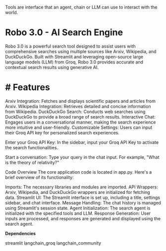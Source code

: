 Tools are interface that an agent, chain or LLM can use to interact with the world.


# Robo 3.0 - AI Search Engine
Robo 3.0 is a powerful search tool designed to assist users with comprehensive searches using multiple sources like Arxiv, Wikipedia, and DuckDuckGo. Built with Streamlit and leveraging open-source large language models (LLM) from Groq, Robo 3.0 provides accurate and contextual search results using generative AI.

# # Features
Arxiv Integration: Fetches and displays scientific papers and articles from Arxiv.
Wikipedia Integration: Retrieves detailed and concise information from Wikipedia.
DuckDuckGo Search: Conducts web searches using DuckDuckGo to provide a broad range of search results.
Interactive Chat: Engages users in a conversational manner, making the search experience more intuitive and user-friendly.
Customizable Settings: Users can input their Groq API key for personalized search experiences.


Enter your Groq API Key:
In the sidebar, input your Groq API Key to activate the search functionalities.

Start a conversation:
Type your query in the chat input. For example, "What is the theory of relativity?"

Code Overview
The core application code is located in app.py. Here's a brief overview of its functionality:

Imports: The necessary libraries and modules are imported.
API Wrappers: Arxiv, Wikipedia, and DuckDuckGo wrappers are initialized for fetching data.
Streamlit UI: The Streamlit interface is set up, including a title, settings sidebar, and chat interface.
Message Handling: The chat history is managed using Streamlit's session state.
Agent Initialization: The search agent is initialized with the specified tools and LLM.
Response Generation: User inputs are processed, and responses are generated and displayed using the search agent.

**Dependencies**

streamlit
langchain_groq
langchain_community
